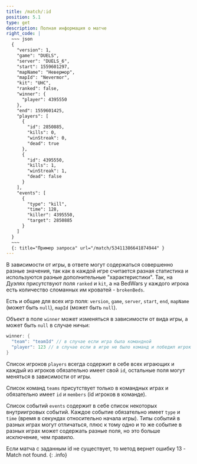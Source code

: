 ```yaml
---
title: /match/:id
position: 5.1
type: get
description: Полная информация о матче
right_code: |
  ~~~ json
  {
    "version": 1,
    "game": "DUELS",
    "server": "DUELS_6",
    "start": 1559601297,
    "mapName": "Невермор",
    "mapId": "Nevermor",
    "kit": "UHC",
    "ranked": false,
    "winner": {
      "player": 4395550
    },
    "end": 1559601425,
    "players": [
      {
        "id": 2850885,
        "kills": 0,
        "winStreak": 0,
        "dead": true
      },
      {
        "id": 4395550,
        "kills": 1,
        "winStreak": 1,
        "dead": false
      }
    ],
    "events": [
      {
        "type": "kill",
        "time": 128,
        "killer": 4395550,
        "target": 2850885
      }
    ]
  }
  ~~~
  {: title="Пример запроса" url="/match/53411386641874944" }
---
```


В зависимости от игры, в ответе могут содержаться совершенно разные значения, так как в каждой игре считается разная статистика и используются разные дополнительные "характеристики".
Так, на Дуэлях присутствуют поля `ranked` и `kit`, а на BedWars у каждого игрока есть количество сломанных им кроватей - `brokenBeds`.

Есть и общие для всех игр поля: `version`, `game`, `server`, `start`, `end`, `mapName` (может быть `null`), `mapId` (может быть `null`).

Объект в поле `winner` может изменяться в зависимости от вида игры, а может быть `null` в случае ничьи:

```d
winner: {
  "team": "teamId" // в случае если игра была командной
  "player": 123 // в случае если в игре не было команд и победил игрок
}
```

Список игроков `players` всегда содержит в себе всех играющих и каждый из игроков обязательно имеет свой `id`, остальные поля могут меняться в зависимости от игры.

Список команд `teams` присутствует только в командных играх и обязательно имеет `id` и `members` (id игроков в команде).

Список событий `events` содержит в себе список некоторых внутриигровых событий. Каждое событие обязательно имеет `type` и `time` (время в секундах относительно начала игры). Типы событий в разных играх могут отличаться, плюс к тому одно и то же событие в разных играх может содержать разные поля, но это больше исключение, чем правило.

Если матча с заданным id не существует, то метод вернет ошибку 13 - Match not found.
{: .info}
